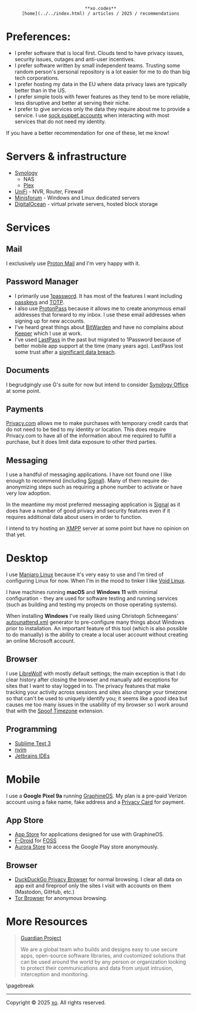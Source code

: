                                   **xo.codes**
          [home](../../index.html) / articles / 2025 / recommendations

# Preferences:

* I prefer software that is local first. Clouds tend to have privacy issues,
  security issues, outages and anti-user incentives.
* I prefer software written by small independent teams. Trusting some random
  person's personal repository is a lot easier for me to do than big tech
  corporations.
* I prefer hosting my data in the EU where data privacy laws are typically
  better than in the US.
* I prefer simple tools with fewer features as they tend to be more reliable,
  less disruptive and better at serving their niche.
* I prefer to give services only the data they require about me to provide a
  service. I use 
  [sock puppet accounts](https://kalilinuxtutorials.com/sock-puppets-osint-guide/)
  when interacting with most services that do not need my identity.

If you have a better recommendation for one of these, let me know!

# Servers & infrastructure

* [Synology](https://www.synology.com/en-us)
  * NAS
  * [Plex](https://www.plex.tv/)
* [UniFi](https://ui.com/) - NVR, Router, Firewall
* [Minisforum](https://www.minisforum.com/) - Windows and Linux dedicated
  servers
* [DigitalOcean](https://www.digitalocean.com/) - virtual private servers,
  hosted block storage

# Services

## Mail

I exclusively use [Proton Mail](https://proton.me/) and I'm very happy with it.

## Password Manager

* I primarily use [1password](https://1password.com). It has most of the
  features I want including
  [passkeys](https://www.passkeys.com/what-are-passkeys) and 
  [TOTP](https://en.wikipedia.org/wiki/Time-based_one-time_password).
* I also use [ProtonPass](https://proton.me/) because it allows me to create
  anonymous email addresses that forward to my inbox. I use these email
  addresses when signing up for new accounts.
* I've heard great things about [BitWarden](https://bitwarden.com/) and have no
  complains about [Keeper](https://www.keepersecurity.com/) which I use at work.
* I've used [LastPass](https://app.lastpass.com/login/) in the past but
  migrated to 1Password because of better mobile app support at the time
  (many years ago). LastPass lost some trust after a
  [significant data breach](https://support.lastpass.com/s/document-item?bundleId=lastpass&topicId=LastPass/security-bulletin-recommended-actions-for-customers.html&_LANG=enus).

## Documents

I begrudgingly use G's suite for now but intend to consider
[Synology Office](https://kb.synology.com/en-global/DSM/help/Spreadsheet/office_desc?version=7)
at some point.

## Payments

[Privacy.com](https://app.privacy.com/) allows me to make purchases with
temporary credit cards that do not need to be tied to my identity or location.
This does require Privacy.com to have all of the information about me required
to fulfill a purchase, but it does limit data exposure to other third parties.

## Messaging

I use a handful of messaging applications. I have not found one I like enough to
recommend (including [Signal](https://signal.org/download/)). Many of them
require de-anonymizing steps such as requiring a phone number to activate or
have very low adoption.

In the meantime my most preferred messaging application is
[Signal](https://signal.org/download/) as it does have a number of good privacy
and security features even if it requires additional data about users in order
to function.

I intend to try hosting an [XMPP](https://xmpp.org/software/) server at some
point but have no opinion on that yet.

# Desktop

I use [Manjaro Linux](https://manjaro.org/) because it's very easy to use and
I'm tired of configuring Linux for now. When I'm in the mood to tinker I like
[Void Linux](https://voidlinux.org/).

I have machines running **macOS** and **Windows 11** with minimal 
configuration - they are used for software testing and running services (such as
building and testing my projects on those operating systems).

When installing **Windows** I've really liked using Christoph Schneegans'
[autounattend.xml](https://schneegans.de/windows/unattend-generator/) generator
to pre-configure many things about Windows prior to installation. An important
feature of this tool (which is also possible to do manually) is the ability to
create a local user account without creating an online Microsoft account.

## Browser

I use [LibreWolf](https://librewolf.net/) with mostly default settings; the main
exception is that I do clear history after closing the browser and manually add
exceptions for sites that I want to stay logged in to.
The privacy features that make tracking your activity across sessions and sites
also change your timezone so that can't be used to uniquely identify you; it
seems like a good idea but causes me too many issues in the usability of my
browser so I work around that with the
[Spoof Timezone](https://webextension.org/listing/spoof-timezone.html)
extension.

## Programming

* [Sublime Text 3](https://www.sublimetext.com/3)
* [nvim](https://neovim.io/)
* [Jetbrains IDEs](https://www.jetbrains.com/ides/)

# Mobile

I use a **Google Pixel 9a** running [GraphineOS](https://grapheneos.org/).
My plan is a pre-paid Verizon account using a fake name, fake address and a
[Privacy Card](https://www.privacy.com/) for payment.

## App Store

* [App Store](https://github.com/GrapheneOS/AppStore/releases) for applications
  designed for use with GraphineOS.
* [F-Droid](https://f-droid.org/) for [FOSS](https://itsfoss.com/what-is-foss/)
* [Aurora Store](https://store.auroraoss.com/) to access the Google Play store
  anonymously.

## Browser

* [DuckDuckGo Privacy Browser](https://f-droid.org/packages/com.duckduckgo.mobile.android/)
  for normal browsing. I clear all data on app exit and fireproof only the sites
  I visit with accounts on them (Mastodon, GitHub, etc.)
* [Tor Browser](https://www.torproject.org/download/#android) for anonymous
  browsing.

# More Resources

> [Guardian Project](https://guardianproject.info/)
>
> We are a global team who builds and designs easy to use secure apps, 
> open-source software libraries, and customized solutions that can be used
> around the world by any person or organization looking to protect their
> communications and data from unjust intrusion, interception and monitoring.

\pagebreak

--------------------------------------------------------------------------------

Copyright © 2025 [xo](https://xo.codes). All rights reserved.